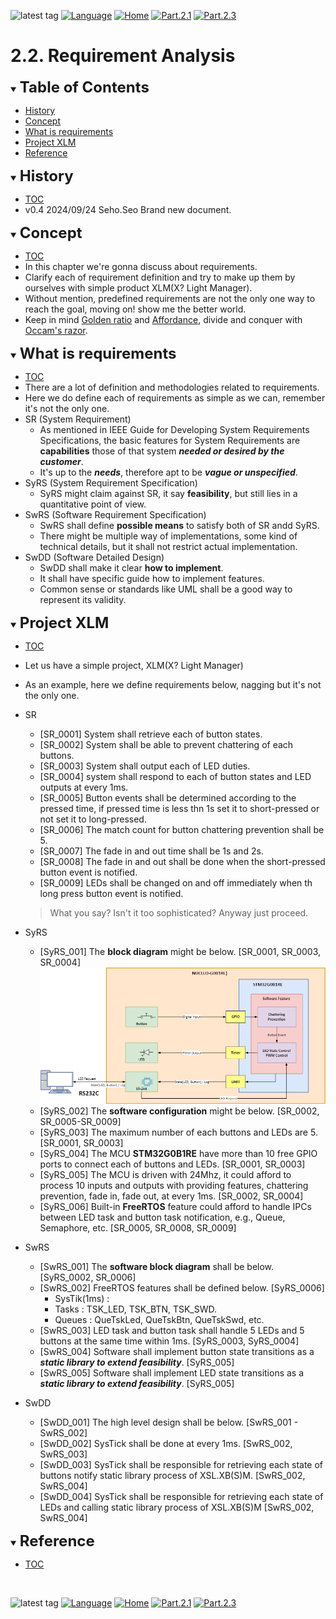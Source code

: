 ![latest tag](https://img.shields.io/github/v/tag/gtuja/CSC_MS.svg?color=brightgreen)
[![Language](https://img.shields.io/badge/Language-%E6%97%A5%E6%9C%AC%E8%AA%9E-brightgreen)](https://github.com/gtuja/CSC_MS/blob/main/Part2/2.RequirementAnalysis.md)
[![Home](https://img.shields.io/badge/Home-Readme-brightgreen)](https://github.com/gtuja/CSC_MS/blob/main/README_en.md)
[![Part.2.1](https://img.shields.io/badge/Prev-Part.2.1-brightgreen)](https://github.com/gtuja/CSC_MS/blob/main/Part2/1.WorFlowOnGithub_en.md)
[![Part.2.3](https://img.shields.io/badge/Next-Part.2.3-brightgreen)](https://github.com/gtuja/CSC_MS/blob/main/Part2/3.SoftwareDesign_en.md)

# 2.2. Requirement Analysis

<div id="toc"></div>
<details open>
<summary><font size="5"><b>Table of Contents</b></font></summary>

- [History](#history)
- [Concept](#Concept)
- [What is requirements](#what_is_requirements)
- [Project XLM](#project_xlm)
- [Reference](#Reference)

</details>

<div id="history"></div>
<details open>
<summary><font size="5"><b>History</b></font></summary> 

- [TOC](#toc)<br>
- v0.4 2024/09/24 Seho.Seo Brand new document.

</details>

<div id="Concept"></div>
<details open>
<summary><font size="5"><b>Concept</b></font></summary>

- [TOC](#toc)<br>
- In this chapter we're gonna discuss about requirements.
- Clarify each of requirement definition and try to make up them by ourselves with simple product XLM(X? Light Manager). 
- Without mention, predefined requirements are not the only one way to reach the goal, moving on! show me the better world.
- Keep in mind [Golden ratio](https://en.m.wikipedia.org/wiki/Golden_ratio) and [Affordance](https://en.m.wikipedia.org/wiki/Affordance), divide and conquer with [Occam's razor](https://en.m.wikipedia.org/wiki/Occam%27s_razor). 

</details>

<div id="what_is_requirements"></div>
<details open>
<summary><font size="5"><b>What is requirements</b></font></summary>

- [TOC](#toc)<br>
- There are a lot of definition and methodologies related to requirements.
- Here we do define each of requirements as simple as we can, remember it's not the only one.
- SR (System Requirement)
  - As mentioned in IEEE Guide for Developing System Requirements Specifications, the basic features for System Requirements are **capabilities** those of that system ***needed or desired by the customer***.
  - It's up to the ***needs***, therefore apt to be ***vague or unspecified***.
- SyRS (System Requirement Specification)
  - SyRS might claim against SR, it say **feasibility**, but still lies in a quantitative point of view.
- SwRS (Software Requirement Specification)
  - SwRS shall define **possible means** to satisfy both of SR andd SyRS.
  - There might be multiple way of implementations, some kind of technical details, but it shall not restrict actual implementation.
- SwDD (Software Detailed Design)
  - SwDD shall make it clear **how to implement**.
  - It shall have specific guide how to implement features.
  - Common sense or standards like UML shall be a good way to represent its validity.

</details>

<div id="project_xlm"></div>
<details open>
<summary><font size="5"><b>Project XLM</b></font></summary>

- [TOC](#toc)<br>
- Let us have a simple project, XLM(X? Light Manager)
- As an example, here we define requirements below, nagging but it's not the only one.
- SR
  + [SR_0001] System shall retrieve each of button states.
  + [SR_0002] System shall be able to prevent chattering of each buttons.
  + [SR_0003] System shall output each of LED duties.
  + [SR_0004] system shall respond to each of button states and LED outputs at every 1ms.
  + [SR_0005] Button events shall be determined according to the pressed time, if pressed time is less thn 1s set it to short-pressed or not set it to long-pressed.
  + [SR_0006] The match count for button chattering prevention shall be 5.
  + [SR_0007] The fade in and out time shall be 1s and 2s.
  + [SR_0008] The fade in and out shall be done when the short-pressed button event is notified.
  + [SR_0009] LEDs shall be changed on and off immediately when th long press button event is notified.
  > What you say? Isn't it too sophisticated? Anyway just proceed.

- SyRS
  + [SyRS_001] The **block diagram** might be below. [SR_0001, SR_0003, SR_0004]<br>
   ![Block Diagram](https://github.com/gtuja/CSC_MS/blob/main/Resources/Common/XML_BlockDiagram.drawio.png)
  + [SyRS_002] The **software configuration** might be below. [SR_0002, SR_0005-SR_0009]
  + [SyRS_003] The maximum number of each buttons and LEDs are 5. [SR_0001, SR_0003] 
  + [SyRS_004] The MCU **STM32G0B1RE** have more than 10 free GPIO ports to connect each of buttons and LEDs. [SR_0001, SR_0003] 
  + [SyRS_005] The MCU is driven with 24Mhz, it could afford to process 10 inputs and outputs with providing features, chattering prevention, fade in, fade out, at every 1ms. [SR_0002, SR_0004]
  + [SyRS_006] Built-in **FreeRTOS** feature could afford to handle IPCs between LED task and button task notification, e.g., Queue, Semaphore, etc. [SR_0005, SR_0008, SR_0009]

- SwRS
  + [SwRS_001] The **software block diagram** shall be below. [SyRS_0002, SR_0006]
  + [SwRS_002] FreeRTOS features shall be defined below. [SyRS_0006]
    * SysTik(1ms) : 
    * Tasks : TSK_LED, TSK_BTN, TSK_SWD.
    * Queues : QueTskLed, QueTskBtn, QueTskSwd, etc.
  + [SwRS_003] LED task and button task shall handle 5 LEDs and 5 buttons at the same time within 1ms. [SyRS_0003, SyRS_0004]
  + [SwRS_004] Software shall implement button state transitions as a ***static library to extend feasibility***. [SyRS_005]
  + [SwRS_005] Software shall implement LED state transitions as a ***static library to extend feasibility***. [SyRS_005]
- SwDD
  + [SwDD_001] The high level design shall be below. [SwRS_001 - SwRS_002]
  + [SwDD_002] SysTick shall be done at every 1ms. [SwRS_002, SwRS_003]
  + [SwDD_003] SysTick shall be responsible for retrieving each state of buttons notify static library process of XSL.XB(S)M. [SwRS_002, SwRS_004]
  + [SwDD_004] SysTick shall be responsible for retrieving each state of LEDs and calling static library process of XSL.XB(S)M [SwRS_002, SwRS_004]

</details>

<div id="Reference"></div>
<details open>
<summary><font size="5"><b>Reference</b></font></summary>

- [TOC](#toc)<br>

</details>
<br>

![latest tag](https://img.shields.io/github/v/tag/gtuja/CSC_MS.svg?color=brightgreen)
[![Language](https://img.shields.io/badge/Language-%E6%97%A5%E6%9C%AC%E8%AA%9E-brightgreen)](https://github.com/gtuja/CSC_MS/blob/main/Part2/2.RequirementAnalysis.md)
[![Home](https://img.shields.io/badge/Home-Readme-brightgreen)](https://github.com/gtuja/CSC_MS/blob/main/README_en.md)
[![Part.2.1](https://img.shields.io/badge/Prev-Part.2.1-brightgreen)](https://github.com/gtuja/CSC_MS/blob/main/Part2/1.WorFlowOnGithub_en.md)
[![Part.2.3](https://img.shields.io/badge/Next-Part.2.3-brightgreen)](https://github.com/gtuja/CSC_MS/blob/main/Part2/3.SoftwareDesign_en.md)